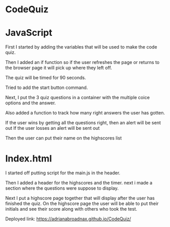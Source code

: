 # CodeQuiz

# JavaScript
First I started by adding the variables that will be used to make the code quiz.

Then I added an if function so if the user refreshes the page or returns to the browser page it will pick up where they left off. 

The quiz will be timed for 90 seconds. 

<!-- ** I tried to make the start button but it's not starting the quiz, so i have to go back and fix that -->
Tried to add the start button command.

Next, I put the 3 quiz questions in a container with the multiple coice options and the answer.

Also added a function to track how many right answers the user has gotten.

If the user wins by getting all the questions right, then an alert will be sent out
If the user losses an alert will be sent out

Then the user can put their name on the highscores list


# Index.html
I started off putting script for the main.js in the header.

Then I added a header for the highscores and the timer. next i made a section where the questions were suppose to display.

Next I put a highscore page together that will display after the user has finished the quiz. On the highscore page the user will be able to put their initials and see their score along with others who took the test.

Deployed link: https://adrianabroadnax.github.io/CodeQuiz/


